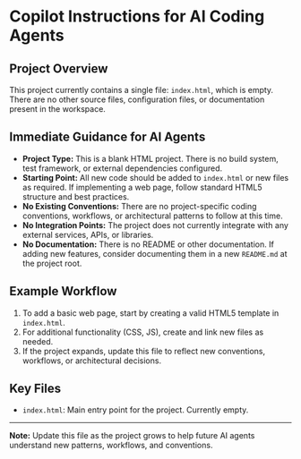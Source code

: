 # Copilot Instructions for AI Coding Agents

## Project Overview
This project currently contains a single file: `index.html`, which is empty. There are no other source files, configuration files, or documentation present in the workspace.

## Immediate Guidance for AI Agents
- **Project Type:** This is a blank HTML project. There is no build system, test framework, or external dependencies configured.
- **Starting Point:** All new code should be added to `index.html` or new files as required. If implementing a web page, follow standard HTML5 structure and best practices.
- **No Existing Conventions:** There are no project-specific coding conventions, workflows, or architectural patterns to follow at this time.
- **No Integration Points:** The project does not currently integrate with any external services, APIs, or libraries.
- **No Documentation:** There is no README or other documentation. If adding new features, consider documenting them in a new `README.md` at the project root.

## Example Workflow
1. To add a basic web page, start by creating a valid HTML5 template in `index.html`.
2. For additional functionality (CSS, JS), create and link new files as needed.
3. If the project expands, update this file to reflect new conventions, workflows, or architectural decisions.

## Key Files
- `index.html`: Main entry point for the project. Currently empty.

---

**Note:** Update this file as the project grows to help future AI agents understand new patterns, workflows, and conventions.
